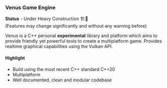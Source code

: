 ### Venus Game Engine

**Status** - Under Heavy Construction 🏗🚧  
(Features may change significantly and without any warning before)

Venus is a C++ personal **experimental** library and platform which aims to provide friendly yet powerful tools to create a multiplatform game. Provides realtime graphical capabilities using the Vulkan API.

#### Highlight
* Build using the most recent C++ standard C++20
* Multiplatform
* Well documented, clean and modular codebase
